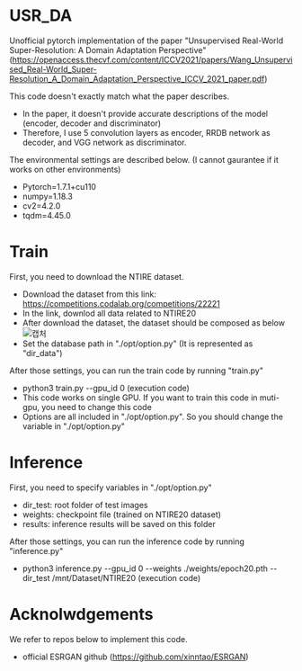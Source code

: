 # USR_DA
Unofficial pytorch implementation of the paper "Unsupervised Real-World Super-Resolution: A Domain Adaptation Perspective"
(https://openaccess.thecvf.com/content/ICCV2021/papers/Wang_Unsupervised_Real-World_Super-Resolution_A_Domain_Adaptation_Perspective_ICCV_2021_paper.pdf)

This code doesn't exactly match what the paper describes.
- In the paper, it doesn't provide accurate descriptions of the model (encoder, decoder and discriminator)
- Therefore, I use 5 convolution layers as encoder, RRDB network as decoder, and VGG network as discriminator.

The environmental settings are described below. (I cannot gaurantee if it works on other environments)
- Pytorch=1.7.1+cu110 
- numpy=1.18.3
- cv2=4.2.0
- tqdm=4.45.0

# Train
First, you need to download the NTIRE dataset.
- Download the dataset from this link: https://competitions.codalab.org/competitions/22221
- In the link, downlod all data related to NTIRE20
- After download the dataset, the dataset should be composed as below
![캡처](https://user-images.githubusercontent.com/77471764/139184554-f79e0efb-ef0e-4411-8f11-203b69c6c964.PNG)
- Set the database path in "./opt/option.py" (It is represented as "dir_data")

After those settings, you can run the train code by running "train.py"
- python3 train.py --gpu_id 0 (execution code)
- This code works on single GPU. If you want to train this code in muti-gpu, you need to change this code
- Options are all included in "./opt/option.py". So you should change the variable in "./opt/option.py"

# Inference
First, you need to specify variables in "./opt/option.py"
- dir_test: root folder of test images
- weights: checkpoint file (trained on NTIRE20 dataset)
- results: inference results will be saved on this folder

After those settings, you can run the inference code by running "inference.py"
- python3 inference.py --gpu_id 0 --weights ./weights/epoch20.pth --dir_test /mnt/Dataset/NTIRE20 (execution code)

# Acknolwdgements
We refer to repos below to implement this code.
- official ESRGAN github (https://github.com/xinntao/ESRGAN)
